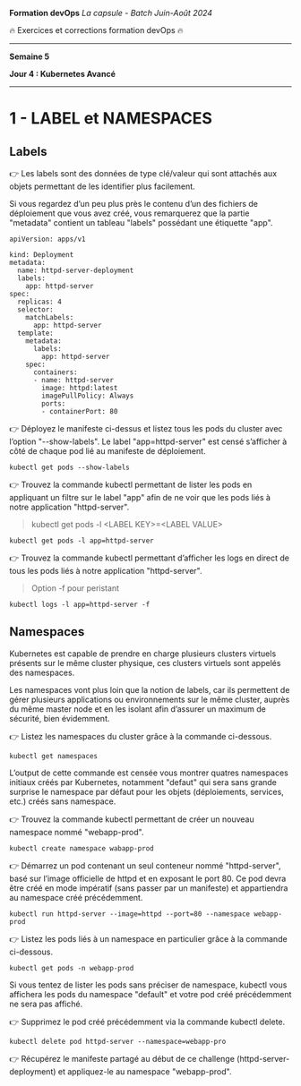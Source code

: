 **Formation devOps**
_La capsule - Batch Juin-Août 2024_

:fire: Exercices et corrections formation devOps :fire:

---

**Semaine 5**

**Jour 4 : Kubernetes Avancé**

---

# 1 - LABEL et NAMESPACES


## Labels

👉 Les labels sont des données de type clé/valeur qui sont attachés aux objets permettant de les identifier plus facilement.

Si vous regardez d’un peu plus près le contenu d’un des fichiers de déploiement que vous avez créé, vous remarquerez que la partie "metadata" contient un tableau "labels" possédant une étiquette "app".

```
apiVersion: apps/v1

kind: Deployment
metadata:
  name: httpd-server-deployment
  labels:
    app: httpd-server
spec:
  replicas: 4
  selector:
    matchLabels:
      app: httpd-server
  template:
    metadata:
      labels:
        app: httpd-server
    spec:
      containers:
      - name: httpd-server
        image: httpd:latest
        imagePullPolicy: Always
        ports:
        - containerPort: 80
```

👉 Déployez le manifeste ci-dessus et listez tous les pods du cluster avec l’option "--show-labels".
Le label "app=httpd-server" est censé s’afficher à côté de chaque pod lié au manifeste de déploiement.

```
kubectl get pods --show-labels
```

👉 Trouvez la commande kubectl permettant de lister les pods en appliquant un filtre sur le label "app" afin de ne voir que les pods liés à notre application "httpd-server".

> kubectl get pods -l \<LABEL KEY\>=\<LABEL VALUE\>

```
kubectl get pods -l app=httpd-server
```

👉 Trouvez la commande kubectl permettant d’afficher les logs en direct de tous les pods liés à notre application "httpd-server".

> Option -f pour peristant

```
kubectl logs -l app=httpd-server -f
```

## Namespaces

Kubernetes est capable de prendre en charge plusieurs clusters virtuels présents sur le même cluster physique, ces clusters virtuels sont appelés des namespaces.

Les namespaces vont plus loin que la notion de labels, car ils permettent de gérer plusieurs applications ou environnements sur le même cluster, auprès du même master node et en les isolant afin d’assurer un maximum de sécurité, bien évidemment.

👉 Listez les namespaces du cluster grâce à la commande ci-dessous.

```
kubectl get namespaces
```

L’output de cette commande est censée vous montrer quatres namespaces initiaux créés par Kubernetes, notamment "defaut" qui sera sans grande surprise le namespace par défaut pour les objets (déploiements, services, etc.) créés sans namespace.

👉 Trouvez la commande kubectl permettant de créer un nouveau namespace nommé "webapp-prod".

```
kubectl create namespace wabapp-prod
```


👉 Démarrez un pod contenant un seul conteneur nommé "httpd-server", basé sur l’image officielle de httpd et en exposant le port 80.
Ce pod devra être créé en mode impératif (sans passer par un manifeste) et appartiendra au namespace créé précédemment.

```
kubectl run httpd-server --image=httpd --port=80 --namespace webapp-prod
```

👉 Listez les pods liés à un namespace en particulier grâce à la commande ci-dessous.

```
kubectl get pods -n webapp-prod
```

Si vous tentez de lister les pods sans préciser de namespace, kubectl vous affichera les pods du namespace "default" et votre pod créé précédemment ne sera pas affiché.

👉 Supprimez le pod créé précédemment via la commande kubectl delete.

```
kubectl delete pod httpd-server --namespace=webapp-pro
```

👉 Récupérez le manifeste partagé au début de ce challenge (httpd-server-deployment) et appliquez-le au namespace "webapp-prod".


